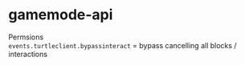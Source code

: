 # gamemode-api

Permsions  
`events.turtleclient.bypassinteract` = bypass cancelling all blocks  / interactions